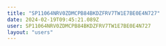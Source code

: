 ```yaml
---
title: "SP11064NRV0ZDMCPB84BKDZFRV7TW1E7BE0E4N727"
date: 2024-02-19T09:45:21.089Z
user: SP11064NRV0ZDMCPB84BKDZFRV7TW1E7BE0E4N727
layout: "users"
---
```

    